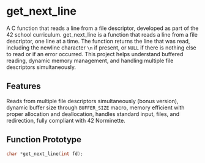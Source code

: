 # get_next_line

A C function that reads a line from a file descriptor, developed as part of the 42 school curriculum. get_next_line is a function that reads a line from a file descriptor, one line at a time. The function returns the line that was read, including the newline character `\n` if present, or `NULL` if there is nothing else to read or if an error occurred. This project helps understand buffered reading, dynamic memory management, and handling multiple file descriptors simultaneously.

## Features

Reads from multiple file descriptors simultaneously (bonus version), dynamic buffer size through `BUFFER_SIZE` macro, memory efficient with proper allocation and deallocation, handles standard input, files, and redirection, fully compliant with 42 Norminette.

## Function Prototype

```c
char *get_next_line(int fd);
